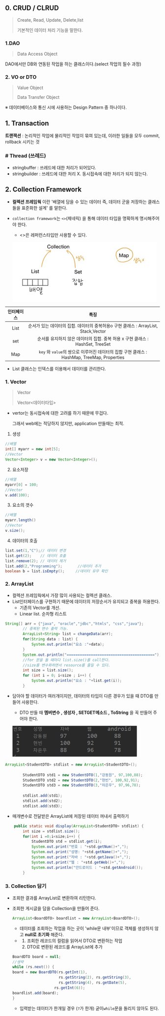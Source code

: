 ## 0. CRUD / CLRUD

> Create, Read, Update, Delete,list
>
> 기본적인 데이터 처리 기능을 말한다.

### 1.DAO

> Data Access Object
>

DAO에서만 DB와 연동된 작업을 하는 클래스이다.(select 작업의 필수 과정)

### 2. VO or DTO

> Value Object
>
> Data Transfer Object

※ 데이터베이스와 통신 시에 사용하는 Design Pattern 중 하나이다.

## 1. Transaction

**트랜잭션** : 논리적인 작업에 물리적인 작업이 묶여 있는데, 이러한 일들을 모두 commit, rollback 시키는 것

### # Thread (쓰레드)

* stringbuffer : 쓰레드에 대한 처리가 되어있다. 
* stringbuilder : 쓰레드에 대한 처리 X.  동시접속에 대한 처리가 되지 않는다.

## 2. Collection Framework

* **컬렉션 프레임웍** 이란 '배열에 담을 수 있는 데이터 즉, 데이터 군을 저장하는 클래스들을 표준화한 설계' 를 말한다.

* `collection framework`는 `<>`(제네릭) 을 통해 데이터 타입을 명확하게 명시해주어야 한다.
  
  * <>은 레퍼런스타입만 사용할 수 있다.
  
  ![image-20191229005050048](images/image-20191229005050048.png)

| 인터페이스 |                             특징                             |
| :--------: | :----------------------------------------------------------: |
|    List    | 순서가 있는 데이터의 집합. 데이터의 중복허용o 구현 클래스 : ArrayList, Stack,Vector |
|    set     | 순서를 유지하지 않은 데이터의 집합. 중복 허용 x  구현 클래스 : HashSet, TreeSet |
|    Map     | `key` 와 `value`의 쌍으로 이루어진 데이터의 집합 구현 클래스 : HashMap, TreeMap, Properties |

* List 클래스는 인덱스를 이용해서 데이터를 관리한다.

 ### 1. Vector

> Vector<E>
>
> Vector<데이터타입>

* vertor는 동시접속에 대한 고려를 하기 때문에 무겁다. 

  그래서  web에는 적당하지 않지만, application 만들때는 최적.

1) 생성

``` java
//배열 
int[] myarr = new int[5];
//Vector
Vector<Integer> v = new Vector<Integer>();
```

2) 요소저장

``` java
//배열
myarr[0] = 100;
//Vector
v.add(100);
```

3) 요소의 갯수

``` java
//배열
myarr.length()
//Vector
v.size();
```

4) 데이터의 호출

```java
list.set(1,"C");// 데이터 변경
list.get(2);	// 데이터 호출
list.remove(2); // 데이터 제거
list.add(2,"Programming");		 //데이터 추가
boolean b = list.isEmpty(); 	//데이터 유무 확인
```



### 2. ArrayList

* 컬렉션 프레임웍에서 가장 많이 사용되는 컬렉션 클래스.
* List인터페이스를 구현하기 때문에 데이터의 저장순서가 유지되고 중복을 허용한다.
  * 기존의 Vector를 개선.
  * Linear list. 순차형 리스트

``` java
String[] arr = {"java", "oracle","jdbc","htmls", "css","java"};
		// 중복된 변수 출력 가능.
		ArrayList<String> list = changeData(arr);
		for(String data : list) {
			System.out.println("요소 :"+data);
		}
		System.out.println("========================================");
		//for 문을 돌 때마다 list.size()를 call한다. 
		//size를 변수화하면서 resource를 줄일 수 있다.
		int size = list.size();
		for (int i = 0; i<size ; i++) {
			System.out.println("요소 : "+list.get(i));
		}
```

* 담아야 할 데이터가 여러개이지만, 데이터의 타입이 다른 경우가 있을 때 DTO를 만들어 사용한다.

  * DTO 만들 때 **멤버변수 , 생성자 , SETGET메소드 , ToString** 을 꼭 만들어 주어야 한다.
  
  ![image-20191230195031055](images/image-20191230195031055.png)

``` java
ArrayList<StudentDTO> stdlist = new ArrayList<StudentDTO>();
		
		StudentDTO std1 = new StudentDTO(1,"강동원", 97,100,88);
		StudentDTO std2 = new StudentDTO(2,"현빈", 100,92,91);
		StudentDTO std3 = new StudentDTO(3,"차은우", 97,96,78);
		
		stdlist.add(std1);
		stdlist.add(std2);
		stdlist.add(std3);
```

* 매개변수로 전달받은 ArrayList에 저장된 데이터 꺼내서 출력하기


``` java
	public static void display(ArrayList<StudentDTO> stdlist) {
		int size = stdlist.size();
		for(int i =0;i<size;i++) {
			StudentDTO std = stdlist.get(i);
			System.out.print("번호 : "+std.getNum()+",");
			System.out.print("성명: "+std.getName()+",");
			System.out.print("자바 : "+std.getJava()+",");
			System.out.print("웹 : "+std.getWeb()+",");
			System.out.println("안드로이드 : "+std.getAndroid());
		}
```

### 3. Collection 담기

*  조회한 결과를 ArrayList로 변환하여 리턴한다. 

* 조회한 게시글을 담을  Collection을 만들어 준다.

  ``` java
  ArrayList<BoardDTO> boardlist = new ArrayList<BoardDTO>();
  ```

  * 데이터를 조회하는 작업을 하는 곳이 'while문 내부'이므로 객체를 생성하지 않고 **null로 초기화** 해준다.	
  * 1. 조회한 레코드의 컬럼을 읽어서 DTO로 변환하는 작업
    2. DTO로 변환된 레코드를 ArrayList에 추가

  ``` java
  BoardDTO board = null;
  //생략
  while (rs.next()) {
  board = new BoardDTO(rs.getInt(1),
                       rs.getString(2), rs.getString(3),
                       rs.getString(4), rs.getDate(5),
  					 rs.getInt(6));
  boardlist.add(board);
  }
  ```

  * 입력받는 데이터가 한개일 경우 (`?`가 한개)  굳이`while`문을 돌리지 않아도 된다.

    

